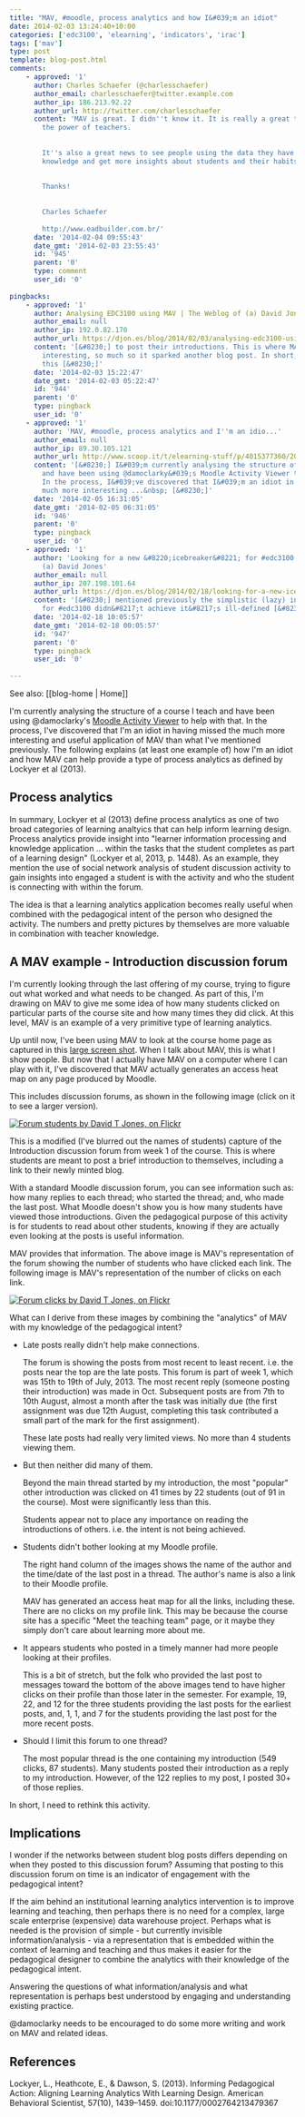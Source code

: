 ```yaml
---
title: "MAV, #moodle, process analytics and how I&#039;m an idiot"
date: 2014-02-03 13:24:40+10:00
categories: ['edc3100', 'elearning', 'indicators', 'irac']
tags: ['mav']
type: post
template: blog-post.html
comments:
    - approved: '1'
      author: Charles Schaefer (@charlesschaefer)
      author_email: charlesschaefer@twitter.example.com
      author_ip: 186.213.92.22
      author_url: http://twitter.com/charlesschaefer
      content: 'MAV is great. I didn''t know it. It is really a great tool to increase
        the power of teachers.
    
    
        It''s also a great news to see people using the data they have to increase the
        knowledge and get more insights about students and their habits.
    
    
        Thanks!
    
    
        Charles Schaefer
    
        http://www.eadbuilder.com.br/'
      date: '2014-02-04 09:55:43'
      date_gmt: '2014-02-03 23:55:43'
      id: '945'
      parent: '0'
      type: comment
      user_id: '0'
    
pingbacks:
    - approved: '1'
      author: Analysing EDC3100 using MAV | The Weblog of (a) David Jones
      author_email: null
      author_ip: 192.0.82.170
      author_url: https://djon.es/blog/2014/02/03/analysing-edc3100-using-mav/
      content: '[&#8230;] to post their introductions. This is where MAV is particularly
        interesting, so much so it sparked another blog post. In short, I need to revisit
        this [&#8230;]'
      date: '2014-02-03 15:22:47'
      date_gmt: '2014-02-03 05:22:47'
      id: '944'
      parent: '0'
      type: pingback
      user_id: '0'
    - approved: '1'
      author: 'MAV, #moodle, process analytics and I''m an idio...'
      author_email: null
      author_ip: 89.30.105.121
      author_url: http://www.scoop.it/t/elearning-stuff/p/4015377360/2014/02/05/mav-moodle-process-analytics-and-i-m-an-idiot-the-weblog-of-a
      content: '[&#8230;] I&#039;m currently analysing the structure of a course I teach
        and have been using @damoclarky&#039;s Moodle Activity Viewer to help with that.
        In the process, I&#039;ve discovered that I&#039;m an idiot in having missed the
        much more interesting ...&nbsp; [&#8230;]'
      date: '2014-02-05 16:31:05'
      date_gmt: '2014-02-05 06:31:05'
      id: '946'
      parent: '0'
      type: pingback
      user_id: '0'
    - approved: '1'
      author: 'Looking for a new &#8220;icebreaker&#8221; for #edc3100 | The Weblog of
        (a) David Jones'
      author_email: null
      author_ip: 207.198.101.64
      author_url: https://djon.es/blog/2014/02/18/looking-for-a-new-icebreaker-for-edc3100/
      content: '[&#8230;] mentioned previously the simplistic (lazy) introductory forum
        for #edc3100 didn&#8217;t achieve it&#8217;s ill-defined [&#8230;]'
      date: '2014-02-18 10:05:57'
      date_gmt: '2014-02-18 00:05:57'
      id: '947'
      parent: '0'
      type: pingback
      user_id: '0'
    
---
```


See also: [[blog-home | Home]]

I'm currently analysing the structure of a course I teach and have been using @damoclarky's [Moodle Activity Viewer](/blog2/2014/02/02/moodle-activity-viewer-mav-and-the-promise-for-bricolage/) to help with that. In the process, I've discovered that I'm an idiot in having missed the much more interesting and useful application of MAV than what I've mentioned previously. The following explains (at least one example of) how I'm an idiot and how MAV can help provide a type of process analytics as defined by Lockyer et al (2013).

## Process analytics

In summary, Lockyer et al (2013) define process analytics as one of two broad categories of learning analtyics that can help inform learning design. Process analytics provide insight into "learner information processing and knowledge application ... within the tasks that the student completes as part of a learning design" (Lockyer et al, 2013, p. 1448). As an example, they mention the use of social network analysis of student discussion activity to gain insights into engaged a student is with the activity and who the student is connecting with within the forum.

The idea is that a learning analytics application becomes really useful when combined with the pedagogical intent of the person who designed the activity. The numbers and pretty pictures by themselves are more valuable in combination with teacher knowledge.

## A MAV example - Introduction discussion forum

I'm currently looking through the last offering of my course, trying to figure out what worked and what needs to be changed. As part of this, I'm drawing on MAV to give me some idea of how many students clicked on particular parts of the course site and how many times they did click. At this level, MAV is an example of a very primitive type of learning analytics.

Up until now, I've been using MAV to look at the course home page as captured in this [large screen shot](http://www.flickr.com/photos/david_jones/12259871663/sizes/o/). When I talk about MAV, this is what I show people. But now that I actually have MAV on a computer where I can play with it, I've discovered that MAV actually generates an access heat map on any page produced by Moodle.

This includes discussion forums, as shown in the following image (click on it to see a larger version).

[![Forum students by David T Jones, on Flickr](http://farm4.static.flickr.com/3733/12280500854_2b378f6777_m.jpg "Forum students by David T Jones, on Flickr")](http://www.flickr.com/photos/david_jones/12280500854/)

This is a modified (I've blurred out the names of students) capture of the Introduction discussion forum from week 1 of the course. This is where students are meant to post a brief introduction to themselves, including a link to their newly minted blog.

With a standard Moodle discussion forum, you can see information such as: how many replies to each thread; who started the thread; and, who made the last post. What Moodle doesn't show you is how many students have viewed those introductions. Given the pedagogical purpose of this activity is for students to read about other students, knowing if they are actually even looking at the posts is useful information.

MAV provides that information. The above image is MAV's representation of the forum showing the number of students who have clicked each link. The following image is MAV's representation of the number of clicks on each link.

[![Forum clicks by David T Jones, on Flickr](http://farm6.static.flickr.com/5486/12280227853_525e140eb5_m.jpg "Forum clicks by David T Jones, on Flickr")](http://www.flickr.com/photos/david_jones/12280227853/)

What can I derive from these images by combining the "analytics" of MAV with my knowledge of the pedagogical intent?

- Late posts really didn't help make connections.
    
    The forum is showing the posts from most recent to least recent. i.e. the posts near the top are the late posts. This forum is part of week 1, which was 15th to 19th of July, 2013. The most recent reply (someone posting their introduction) was made in Oct. Subsequent posts are from 7th to 10th August, almost a month after the task was initially due (the first assignment was due 12th August, completing this task contributed a small part of the mark for the first assignment).
    
    These late posts had really very limited views. No more than 4 students viewing them.
    
- But then neither did many of them.
    
    Beyond the main thread started by my introduction, the most "popular" other introduction was clicked on 41 times by 22 students (out of 91 in the course). Most were significantly less than this.
    
    Students appear not to place any importance on reading the introductions of others. i.e. the intent is not being achieved.
    
- Students didn't bother looking at my Moodle profile.
    
    The right hand column of the images shows the name of the author and the time/date of the last post in a thread. The author's name is also a link to their Moodle profile.
    
    MAV has generated an access heat map for all the links, including these. There are no clicks on my profile link. This may be because the course site has a specific "Meet the teaching team" page, or it maybe they simply don't care about learning more about me.
    
- It appears students who posted in a timely manner had more people looking at their profiles.
    
    This is a bit of stretch, but the folk who provided the last post to messages toward the bottom of the above images tend to have higher clicks on their profile than those later in the semester. For example, 19, 22, and 12 for the three students providing the last posts for the earliest posts, and, 1, 1, and 7 for the students providing the last post for the more recent posts.
    
- Should I limit this forum to one thread?
    
    The most popular thread is the one containing my introduction (549 clicks, 87 students). Many students posted their introduction as a reply to my introduction. However, of the 122 replies to my post, I posted 30+ of those replies.
    

In short, I need to rethink this activity.

## Implications

I wonder if the networks between student blog posts differs depending on when they posted to this discussion forum? Assuming that posting to this discussion forum on time is an indicator of engagement with the pedagogical intent?

If the aim behind an institutional learning analytics intervention is to improve learning and teaching, then perhaps there is no need for a complex, large scale enterprise (expensive) data warehouse project. Perhaps what is needed is the provision of simple - but currently invisible information/analysis - via a representation that is embedded within the context of learning and teaching and thus makes it easier for the pedagogical designer to combine the analytics with their knowledge of the pedagogical intent.

Answering the questions of what information/analysis and what representation is perhaps best understood by engaging and understanding existing practice.

@damoclarky needs to be encouraged to do some more writing and work on MAV and related ideas.

## References

Lockyer, L., Heathcote, E., & Dawson, S. (2013). Informing Pedagogical Action: Aligning Learning Analytics With Learning Design. American Behavioral Scientist, 57(10), 1439–1459. doi:10.1177/0002764213479367